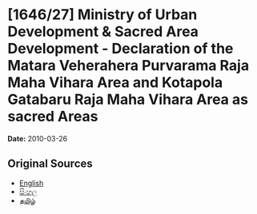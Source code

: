 # [1646/27] Ministry of Urban Development & Sacred Area Development - Declaration of the Matara Veherahera Purvarama Raja Maha Vihara Area and Kotapola Gatabaru Raja Maha Vihara Area as sacred Areas

**Date:** 2010-03-26

## Original Sources

- [English](https://documents.gov.lk/view/extra-gazettes/2010/3/1646-27_E.pdf)
- [සිංහල](https://documents.gov.lk/view/extra-gazettes/2010/3/1646-27_S.pdf)
- [தமிழ்](https://documents.gov.lk/view/extra-gazettes/2010/3/1646-27_T.pdf)

